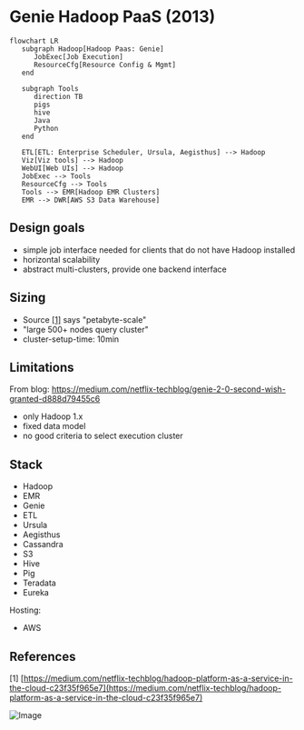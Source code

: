 # Genie Hadoop PaaS (2013)

```mermaid
flowchart LR
   subgraph Hadoop[Hadoop Paas: Genie]
      JobExec[Job Execution]
      ResourceCfg[Resource Config & Mgmt]
   end

   subgraph Tools
      direction TB
      pigs
      hive
      Java
      Python
   end

   ETL[ETL: Enterprise Scheduler, Ursula, Aegisthus] --> Hadoop
   Viz[Viz tools] --> Hadoop
   WebUI[Web UIs] --> Hadoop
   JobExec --> Tools
   ResourceCfg --> Tools
   Tools --> EMR[Hadoop EMR Clusters]
   EMR --> DWR[AWS S3 Data Warehouse]
```  

## Design goals
   - simple job interface needed for clients that do not have Hadoop installed
   - horizontal scalability
   - abstract multi-clusters, provide one backend interface

## Sizing

- Source [[1]](#1) says "petabyte-scale"
- "large 500+ nodes query cluster"
- cluster-setup-time: 10min

## Limitations

From blog: https://medium.com/netflix-techblog/genie-2-0-second-wish-granted-d888d79455c6
- only Hadoop 1.x
- fixed data model
- no good criteria to select execution cluster

## Stack

- Hadoop
- EMR
- Genie
- ETL
- Ursula
- Aegisthus
- Cassandra
- S3
- Hive
- Pig
- Teradata
- Eureka

Hosting:

- AWS

## References

<a id="1">[1]</a>  [https://medium.com/netflix-techblog/hadoop-platform-as-a-service-in-the-cloud-c23f35f965e7](https://medium.com/netflix-techblog/hadoop-platform-as-a-service-in-the-cloud-c23f35f965e7)

![Image](https://cdn-images-1.medium.com/max/800/1*Ut16jjnHzSSrGaFhB-z92A.png)
